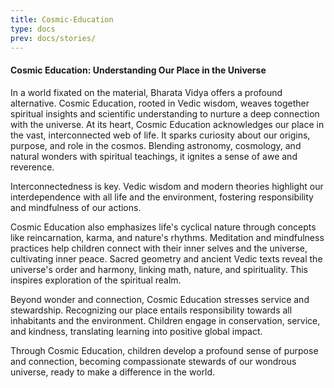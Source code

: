 ```yaml
---
title: Cosmic-Education
type: docs
prev: docs/stories/
---
```



#### Cosmic Education: Understanding Our Place in the Universe


In a world fixated on the material, Bharata Vidya offers a profound alternative. Cosmic Education, rooted in Vedic wisdom, weaves together spiritual insights and scientific understanding to nurture a deep connection with the universe.
At its heart, Cosmic Education acknowledges our place in the vast, interconnected web of life. It sparks curiosity about our origins, purpose, and role in the cosmos. Blending astronomy, cosmology, and natural wonders with spiritual teachings, it ignites a sense of awe and reverence.

Interconnectedness is key. Vedic wisdom and modern theories highlight our interdependence with all life and the environment, fostering responsibility and mindfulness of our actions.

Cosmic Education also emphasizes life's cyclical nature through concepts like reincarnation, karma, and nature's rhythms. Meditation and mindfulness practices help children connect with their inner selves and the universe, cultivating inner peace.
Sacred geometry and ancient Vedic texts reveal the universe's order and harmony, linking math, nature, and spirituality. This inspires exploration of the spiritual realm.

Beyond wonder and connection, Cosmic Education stresses service and stewardship. Recognizing our place entails responsibility towards all inhabitants and the environment. Children engage in conservation, service, and kindness, translating learning into positive global impact.

Through Cosmic Education, children develop a profound sense of purpose and connection, becoming compassionate stewards of our wondrous universe, ready to make a difference in the world.